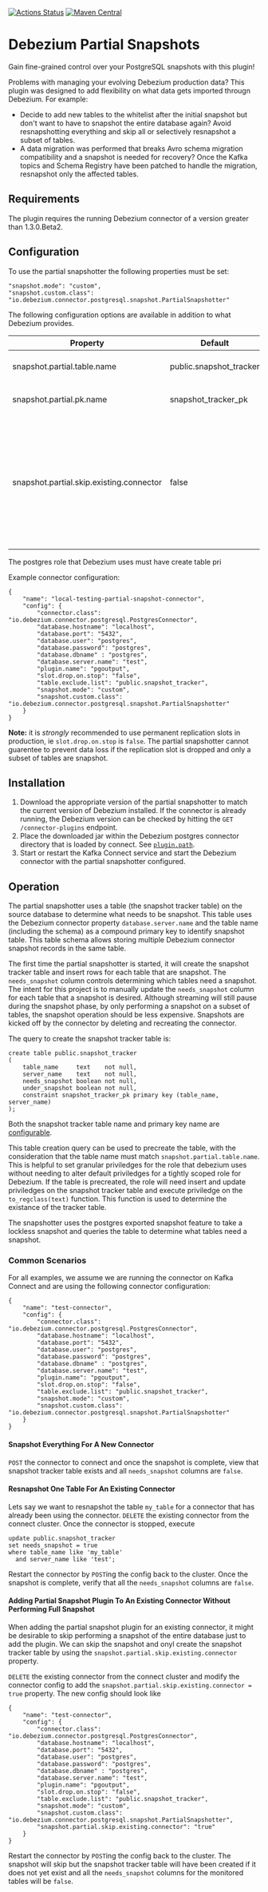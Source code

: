 [![Actions Status](https://github.com/grantcooksey/debezium-partial-snapshotter/workflows/build-master/badge.svg)](https://github.com/grantcooksey/debezium-partial-snapshotter/actions)
[![Maven Central](https://maven-badges.herokuapp.com/maven-central/com.github.grantcooksey/debezium-partial-snapshotter/badge.svg)](https://search.maven.org/search?q=a:debezium-partial-snapshotter)

# Debezium Partial Snapshots

Gain fine-grained control over your PostgreSQL snapshots with this plugin! 

Problems with managing your evolving Debezium production data?  This plugin was designed to add flexibility on what data gets imported througn Debezium.  For example:

* Decide to add new tables to the whitelist after the initial snapshot but don't want to have to snapshot the entire database again? Avoid resnapshotting everything and skip all or selectively resnapshot a subset of tables.
* A data migration was performed that breaks Avro schema migration compatibility and a snapshot is  needed for recovery? Once the Kafka topics and Schema Registry have been patched to handle the migration, resnapshot only the affected tables.


## Requirements
The plugin requires the running Debezium connector of a version greater than 1.3.0.Beta2.

## Configuration

To use the partial snapshotter the following properties must be set:

```
"snapshot.mode": "custom",
"snapshot.custom.class": "io.debezium.connector.postgresql.snapshot.PartialSnapshotter"
```

The following configuration options are available in addition to what Debezium provides.

Property							| Default	| Description
----- 								| ----- 	| ----
snapshot.partial.table.name	| public.snapshot_tracker | Name of table used to track snapshot status for each table.
snapshot.partial.pk.name		| snapshot\_tracker_pk | Name of primary key for the snapshot tracker table.
snapshot.partial.skip.existing.connector | false | If the partial snapshotter plugin is added to an existing connector, this flag will skip performing a snapshot and instead only create the snapshot tracker table. Assumes the current include.list/exclude.list is monitoring at least one table.

The postgres role that Debezium uses must have create table pri

Example connector configuration:

```
{
    "name": "local-testing-partial-snapshot-connector",
    "config": {
		"connector.class": "io.debezium.connector.postgresql.PostgresConnector",
		"database.hostname": "localhost", 
		"database.port": "5432", 
		"database.user": "postgres", 
		"database.password": "postgres", 
		"database.dbname" : "postgres", 
		"database.server.name": "test",
		"plugin.name": "pgoutput",
		"slot.drop.on.stop": "false",
		"table.exclude.list": "public.snapshot_tracker",
		"snapshot.mode": "custom",
		"snapshot.custom.class": "io.debezium.connector.postgresql.snapshot.PartialSnapshotter"
    }
}
```

**Note:** it is _strongly_ recommended to use permanent replication slots in production, ie `slot.drop.on.stop` is `false`. The partial snapshotter cannot guarentee to prevent data loss if the replication slot is dropped and only a subset of tables are snapshot.

## Installation

1. Download the appropriate version of the partial snapshotter to match the current version of Debezium installed. If the connector is already running, the Debezium version can be checked by hitting the `GET /connector-plugins` endpoint.
2. Place the downloaded jar within the Debezium postgres connector directory that is loaded by connect. See  [`plugin.path`](https://kafka.apache.org/documentation/#plugin.path).
3. Start or restart the Kafka Connect service and start the Debezium connector with the partial snapshotter configured.

## Operation

The partial snapshotter uses a table (the snapshot tracker table) on the source database to determine what needs to be snapshot. This table uses the Debezium connector property `database.server.name` and the table name (including the schema) as a compound primary key to identify snapshot table. This table schema allows storing multiple Debezium connector snapshot records in the same table.

The first time the partial snapshotter is started, it will create the snapshot tracker table and insert rows for each table that are snapshot. The `needs_snapshot` column controls determining which tables need a snapshot. The intent for this project is to manually update the `needs_snapshot` column for each table that a snapshot is desired. Although streaming will still pause during the snapshot phase, by only performing a snapshot on a subset of tables, the snapshot operation should be less expensive. Snapshots are kicked off by the connector by deleting and recreating the connector.

The query to create the snapshot tracker table is:

```
create table public.snapshot_tracker
(
    table_name     text    not null,
    server_name    text    not null,
    needs_snapshot boolean not null,
    under_snapshot boolean not null,
    constraint snapshot_tracker_pk primary key (table_name, server_name)
);
```

Both the snapshot tracker table name and primary key name are [configurable](#configuration).

This table creation query can be used to precreate the table, with the consideration that the table name must match `snapshot.partial.table.name`.  This is helpful to set granular priviledges for the role that debezium uses without needing to alter default priviledges for a tightly scoped role for Debezium. If the table is precreated, the role will need insert and update priviledges on the snapshot tracker table and execute priviledge on the `to_regclass(text)` function. This function is used to determine the existance of the tracker table.



The snapshotter uses the postgres exported snapshot feature to take a lockless snapshot and queries the table to determine what tables need a snapshot. 

### Common Scenarios

For all examples, we assume we are running the connector on Kafka Connect and are using the following connector configuration:

```
{
    "name": "test-connector",
    "config": {
		"connector.class": "io.debezium.connector.postgresql.PostgresConnector",
		"database.hostname": "localhost", 
		"database.port": "5432", 
		"database.user": "postgres", 
		"database.password": "postgres", 
		"database.dbname" : "postgres", 
		"database.server.name": "test",
		"plugin.name": "pgoutput",
		"slot.drop.on.stop": "false",
		"table.exclude.list": "public.snapshot_tracker",
		"snapshot.mode": "custom",
		"snapshot.custom.class": "io.debezium.connector.postgresql.snapshot.PartialSnapshotter"
    }
}
```

#### Snapshot Everything For A New Connector 

`POST` the connector to connect and once the snapshot is complete, view that snapshot tracker table exists and all `needs_snapshot` columns are `false`.

#### Resnapshot One Table For An Existing Connector

Lets say we want to resnapshot the table `my_table` for a connector that has already been using the connector. `DELETE` the existing connector from the connect cluster. Once the connector is stopped, execute

```
update public.snapshot_tracker
set needs_snapshot = true
where table_name like 'my_table'
  and server_name like 'test';
```

Restart the connector by `POST`ing the config back to the cluster. Once the snapshot is complete, verify that all the `needs_snapshot` columns are `false`.

#### Adding Partial Snapshot Plugin To An Existing Connector Without Performing Full Snapshot

When adding the partial snapshot plugin for an existing connector, it might be desirable to skip performing a snapshot of the entire database just to add the plugin. We can skip the snapshot and onyl create the snapshot tracker table by using the `snapshot.partial.skip.existing.connector` property. 

`DELETE` the existing connector from the connect cluster and modify the connector config to add the `snapshot.partial.skip.existing.connector = true` property. The new config should look like

```
{
    "name": "test-connector",
    "config": {
		"connector.class": "io.debezium.connector.postgresql.PostgresConnector",
		"database.hostname": "localhost", 
		"database.port": "5432", 
		"database.user": "postgres", 
		"database.password": "postgres", 
		"database.dbname" : "postgres", 
		"database.server.name": "test",
		"plugin.name": "pgoutput",
		"slot.drop.on.stop": "false",
		"table.exclude.list": "public.snapshot_tracker",
		"snapshot.mode": "custom",
		"snapshot.custom.class": "io.debezium.connector.postgresql.snapshot.PartialSnapshotter",
		"snapshot.partial.skip.existing.connector": "true"
    }
}
```

Restart the connector by `POST`ing the config back to the cluster. The snapshot will skip but the snapshot tracker table will have been created if it does not yet exist and all the `needs_snapshot` columns for the monitored tables will be `false`.


